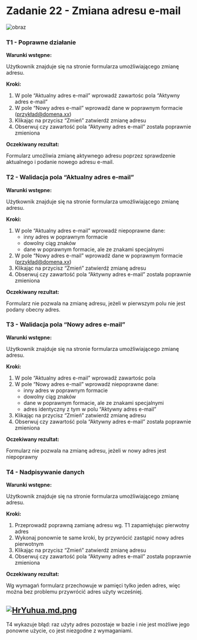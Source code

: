 # Zadanie 22 - Zmiana adresu e-mail
![obraz](https://github.com/lech-dabrowski/mrbuggy3/assets/112244024/b7d7baa7-4709-4c85-9ef7-af3033894934)

### T1 - Poprawne działanie

**Warunki wstępne:**

Użytkownik znajduje się na stronie formularza umożliwiającego zmianę adresu.

**Kroki:**

1. W pole “Aktualny adres e-mail” wprowadź zawartośc pola “Aktywny adres e-mail”
2. W pole “Nowy adres e-mail” wprowadź dane w poprawnym formacie (przykład@domena.xx)
3. Klikając na przycisz “Zmień” zatwierdź zmianę adresu
4. Obserwuj czy zawartość pola “Aktywny adres e-mail” została poprawnie zmieniona

**Oczekiwany rezultat:**

Formularz umożliwia zmianę aktywnego adresu poprzez sprawdzenie aktualnego i podanie nowego adresu e-mail.

### T2 - Walidacja pola “Aktualny adres e-mail”

**Warunki wstępne:**

Użytkownik znajduje się na stronie formularza umożliwiającego zmianę adresu.

**Kroki:**

1. W pole “Aktualny adres e-mail” wprowadź niepoprawne dane:
   - inny adres w poprawnym formacie
   - dowolny ciąg znaków
   - dane w poprawnym formacie, ale ze znakami specjalnymi
2. W pole “Nowy adres e-mail” wprowadź dane w poprawnym formacie (przykład@domena.xx)
3. Klikając na przycisz “Zmień” zatwierdź zmianę adresu
4. Obserwuj czy zawartość pola “Aktywny adres e-mail” została poprawnie zmieniona

**Oczekiwany rezultat:**

Formularz nie pozwala na zmianę adresu, jeżeli w pierwszym polu nie jest podany obecny adres.

### T3 - Walidacja pola “Nowy adres e-mail”

**Warunki wstępne:**

Użytkownik znajduje się na stronie formularza umożliwiającego zmianę adresu.

**Kroki:**

1. W pole “Aktualny adres e-mail” wprowadź zawartośc pola 
2. W pole “Nowy adres e-mail” wprowadź niepoprawne dane:
   - inny adres w poprawnym formacie
   - dowolny ciąg znaków
   - dane w poprawnym formacie, ale ze znakami specjalnymi
   - adres identyczny z tym w polu “Aktywny adres e-mail”
3. Klikając na przycisz “Zmień” zatwierdź zmianę adresu
4. Obserwuj czy zawartość pola “Aktywny adres e-mail” została poprawnie zmieniona

**Oczekiwany rezultat:**

Formularz nie pozwala na zmianę adresu, jeżeli w nowy adres jest niepoprawny

### T4 - Nadpisywanie danych

**Warunki wstępne:**

Użytkownik znajduje się na stronie formularza umożliwiającego zmianę adresu.

**Kroki:**

1. Przeprowadź poprawną zamianę adresu wg. T1 zapamiętując pierwotny adres
2. Wykonaj ponownie te same kroki, by przywrócić zastąpić nowy adres pierwotnym
3. Klikając na przycisz “Zmień” zatwierdź zmianę adresu
4. Obserwuj czy zawartość pola “Aktywny adres e-mail” została poprawnie zmieniona

**Oczekiwany rezultat:**

Wg wymagań formularz przechowuje w pamięci tylko jeden adres, więc można bez problemu przywrócić adres użyty wcześniej.

[![HrYuhua.md.png](https://iili.io/HrYuhua.md.png)](https://freeimage.host/i/HrYuhua)
---
T4 wykazuje błąd: raz użyty adres pozostaje w bazie i nie jest możliwe jego ponowne użycie, co jest niezgodne z wymaganiami.
